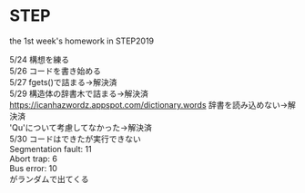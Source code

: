 # STEP
the 1st week's homework in STEP2019

5/24 構想を練る  
5/26 コードを書き始める  
5/27 fgets()で詰まる→解決済  
5/29 構造体の辞書木で詰まる→解決済  
https://icanhazwordz.appspot.com/dictionary.words 辞書を読み込めない→解決済  
'Qu'について考慮してなかった→解決済  
5/30 コードはできたが実行できない  
Segmentation fault: 11  
Abort trap: 6  
Bus error: 10  
がランダムで出てくる
